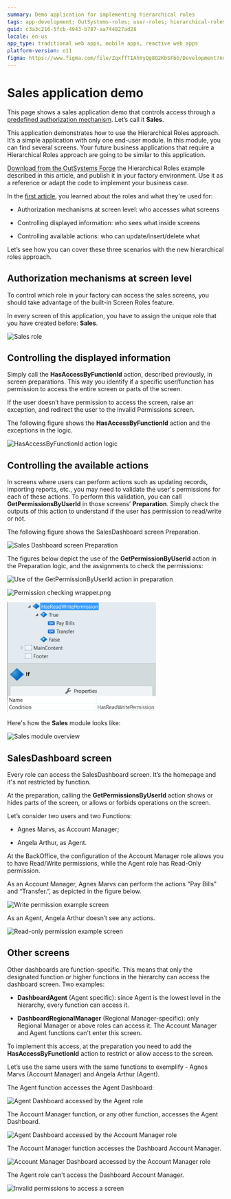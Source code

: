 ```yaml
---
summary: Demo application for implementing hierarchical roles
tags: app-development; OutSystems-roles; user-roles; hierarchical-roles; 
guid: c3a3c216-5fcb-4943-b787-aa744827ad28
locale: en-us
app_type: traditional web apps, mobile apps, reactive web apps
platform-version: o11
figma: https://www.figma.com/file/ZqxffTIAhYyQg8Q2KbSFbb/Development?node-id=742:293
---
```


# Sales application demo

This page shows a sales application demo that controls access through a [predefined authorization mechanism](hands-on.md). Let’s call it **Sales**.

This application demonstrates how to use the Hierarchical Roles approach. It’s a simple application with only one end-user module. In this module, you can find several screens. Your future business applications that require a Hierarchical Roles approach are going to be similar to this application.

<div class="info" markdown="1">

[Download from the OutSystems Forge](https://www.outsystems.com/forge/Component_Overview.aspx?ProjectId=8742) the Hierarchical Roles example described in this article, and publish it in your factory environment. Use it as a reference or adapt the code to implement your business case.

</div>

In the [first article](faq.md), you learned about the roles and what they're used for:

* Authorization mechanisms at screen level: who accesses what screens

* Controlling displayed information: who sees what inside screens

* Controlling available actions: who can update/insert/delete what

Let’s see how you can cover these three scenarios with the new hierarchical roles approach.


## Authorization mechanisms at screen level

To control which role in your factory can access the sales screens, you should take advantage of the built-in Screen Roles feature.

In every screen of this application, you have to assign the unique role that you have created before: **Sales**.

![Sales role](images/sales-role-ss.png)

## Controlling the displayed information

Simply call the **HasAccessByFunctionId** action, described previously, in screen preparations. This way you identify if a specific user/function has permission to access the entire screen or parts of the screen.

If the user doesn’t have permission to access the screen, raise an exception, and redirect the user to the Invalid Permissions screen.

The following figure shows the **HasAccessByFunctionId** action and the exceptions in the logic.

![HasAccessByFunctionId action logic](images/hasaccessbyfunctionId-logic-ss.png)

## Controlling the available actions

In screens where users can perform actions such as updating records, importing reports, etc., you may need to validate the user's permissions for each of these actions. To perform this validation, you can call **GetPermissionsByUserId** in those screens’ **Preparation**. Simply check the outputs of this action to understand if the user has permission to read/write or not.

The following figure shows the SalesDashboard screen Preparation.

![Sales Dashboard screen Preparation](images/sales-dashboard-screen-preparation-ss.png)

The figures below depict the use of the **GetPermissionByUserId** action in the Preparation logic, and the assignments to check the permissions:

![Use of the GetPermissionByUserId action in preparation](images/getpermissionbyuserid-action-preparation-ss.png)

![Permission checking wrapper.png](images/permission-checking-wrapper.png)

![If condition to check the user's permission](images/if-condition-check-users-permission-ss.png)

Here's how the **Sales** module looks like:

![Sales module overview](images/sales-module-overview-ss.png)

## SalesDashboard screen

Every role can access the SalesDashboard screen. It’s the homepage and it's not restricted by function.

At the preparation, calling the **GetPermissionsByUserId** action shows or hides parts of the screen, or allows or forbids operations on the screen.

Let’s consider two users and two Functions:

* Agnes Marvs, as Account Manager;

* Angela Arthur, as Agent.

At the BackOffice, the configuration of the Account Manager role allows you to have Read/Write permissions, while the Agent role has Read-Only permission.

As an Account Manager, Agnes Marvs can perform the actions "Pay Bills" and “Transfer.”, as depicted in the figure below.

![Write permission example screen](images/write-permission-example-screen.png)

As an Agent, Angela Arthur doesn’t see any actions. 

![Read-only permission example screen](images/read-only-permission-example-screen.png)


## Other screens

Other dashboards are function-specific. This means that only the designated function or higher functions in the hierarchy can access the dashboard screen. Two examples:

* **DashboardAgent** (Agent specific): since Agent is the lowest level in the hierarchy, every function can access it.

* **DashboardRegionalManager** (Regional Manager-specific): only Regional Manager or above roles can access it. The Account Manager and Agent functions can't enter this screen.

To implement this access, at the preparation you need to add the **HasAccessByFunctionId** action to restrict or allow access to the screen.

Let’s use the same users with the same functions to exemplify - Agnes Marvs (Account Manager) and Angela Arthur (Agent).

The Agent function accesses the Agent Dashboard:

![Agent Dashboard accessed by the Agent role](images/agent-dashboard-access-by-agent.png)

The Account Manager function, or any other function, accesses the Agent Dashboard.

![Agent Dashboard accessed by the Account Manager role](images/agent-dashboard-access-by-account-manager.png)

The Account Manager function accesses the Dashboard Account Manager.

![Account Manager Dashboard accessed by the Account Manager role](images/account-manager-dashboard-access-by-account-manager.png)

The Agent role can't access the Dashboard Account Manager. 

![Invalid permissions to access a screen](images/invalid-permissions-access-screen.png)
